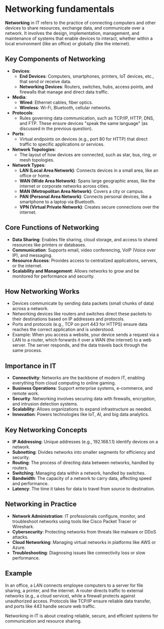 # Networking fundamentals

**Networking** in IT refers to the practice of connecting computers and other devices to share resources, exchange data, and communicate over a network. It involves the design, implementation, management, and maintenance of systems that enable devices to interact, whether within a local environment (like an office) or globally (like the internet).

## Key Components of Networking

* **Devices**:  
  * **End Devices**: Computers, smartphones, printers, IoT devices, etc., that send or receive data.  
  * **Networking Devices**: Routers, switches, hubs, access points, and firewalls that manage and direct data traffic.  
* **Media**:  
  * **Wired**: Ethernet cables, fiber optics.  
  * **Wireless**: Wi-Fi, Bluetooth, cellular networks.  
* **Protocols**:  
  * Rules governing data communication, such as TCP/IP, HTTP, DNS, and FTP. These ensure devices "speak the same language" (as discussed in the previous question).  
* **Ports**:  
  * Virtual endpoints on devices (e.g., port 80 for HTTP) that direct traffic to specific applications or services.  
* **Network Topologies**:  
  * The layout of how devices are connected, such as star, bus, ring, or mesh topologies.  
* **Network Types**:  
  * **LAN (Local Area Network)**: Connects devices in a small area, like an office or home.  
  * **WAN (Wide Area Network)**: Spans large geographic areas, like the internet or corporate networks across cities.  
  * **MAN (Metropolitan Area Network)**: Covers a city or campus.  
  * **PAN (Personal Area Network)**: Connects personal devices, like a smartphone to a laptop via Bluetooth.  
  * **VPN (Virtual Private Network)**: Creates secure connections over the internet.

## Core Functions of Networking

* **Data Sharing**: Enables file sharing, cloud storage, and access to shared resources like printers or databases.  
* **Communication**: Supports email, video conferencing, VoIP (Voice over IP), and messaging.  
* **Resource Access**: Provides access to centralized applications, servers, or the internet.  
* **Scalability and Management**: Allows networks to grow and be monitored for performance and security.

## How Networking Works

* Devices communicate by sending data packets (small chunks of data) across a network.  
* Networking devices like routers and switches direct these packets to their destinations based on IP addresses and protocols.  
* Ports and protocols (e.g., TCP on port 443 for HTTPS) ensure data reaches the correct application and is understood.  
* Example: When you access a website, your device sends a request via a LAN to a router, which forwards it over a WAN (the internet) to a web server. The server responds, and the data travels back through the same process.

## Importance in IT

* **Connectivity**: Networks are the backbone of modern IT, enabling everything from cloud computing to online gaming.  
* **Business Operations**: Support enterprise systems, e-commerce, and remote work.  
* **Security**: Networking involves securing data with firewalls, encryption, and intrusion detection systems.  
* **Scalability**: Allows organizations to expand infrastructure as needed.  
* **Innovation**: Powers technologies like IoT, AI, and big data analytics.

## Key Networking Concepts

* **IP Addressing**: Unique addresses (e.g., 192.168.1.1) identify devices on a network.  
* **Subnetting**: Divides networks into smaller segments for efficiency and security.  
* **Routing**: The process of directing data between networks, handled by routers.  
* **Switching**: Managing data within a network, handled by switches.  
* **Bandwidth**: The capacity of a network to carry data, affecting speed and performance.  
* **Latency**: The time it takes for data to travel from source to destination.

## Networking in Practice

* **Network Administration**: IT professionals configure, monitor, and troubleshoot networks using tools like Cisco Packet Tracer or Wireshark.  
* **Cybersecurity**: Protecting networks from threats like malware or DDoS attacks.  
* **Cloud Networking**: Managing virtual networks in platforms like AWS or Azure.  
* **Troubleshooting**: Diagnosing issues like connectivity loss or slow performance.

## Example

In an office, a LAN connects employee computers to a server for file sharing, a printer, and the internet. A router directs traffic to external networks (e.g., a cloud service), while a firewall protects against unauthorized access. Protocols like TCP/IP ensure reliable data transfer, and ports like 443 handle secure web traffic. 

Networking in IT is about creating reliable, secure, and efficient systems for communication and resource sharing.

